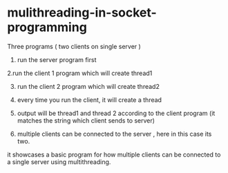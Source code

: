 # mulithreading-in-socket-programming
Three programs ( two clients on single server ) 
 1. run the server program first
 
 2.run the client 1 program which will create thread1 
 
3. run the client 2 program which will create thread2
 
 4. every time you run the client, it will create a thread

5. output will be thread1 and thread 2 according to the client program (it matches the string which client sends to server)

6. multiple clients can be connected to the server , here in this case its two.
 
 it showcases a basic program for how multiple clients can be connected to a single server using multithreading. 
